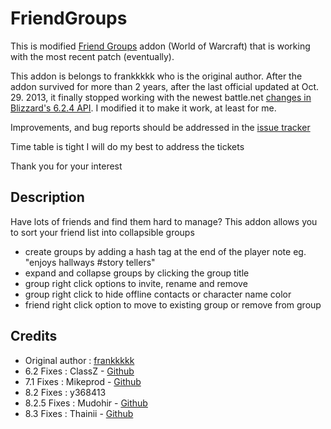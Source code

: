 # FriendGroups
This is modified [Friend Groups](http://wow.curseforge.com/addons/friend-groups/) addon (World of Warcraft) that is working with the most recent patch (eventually).

This addon is belongs to frankkkkk who is the original author. After the addon survived for more than 2 years, after the last official updated at Oct. 29. 2013, it finally stopped working with the newest battle.net [changes in Blizzard's 6.2.4 API](http://us.battle.net/wow/en/forum/topic/20742784697). I modified it to make it work, at least for me.

Improvements, and bug reports should be addressed in the [issue tracker](https://github.com/Mikeprod/FriendGroups/issues)

Time table is tight I will do my best to address the tickets

Thank you for your interest



Description
-----------
Have lots of friends and find them hard to manage? This addon allows you to sort your friend list into collapsible groups

- create groups by adding a hash tag at the end of the player note eg. "enjoys hallways #story tellers"
- expand and collapse groups by clicking the group title
- group right click options to invite, rename and remove
- group right click to hide offline contacts or character name color
- friend right click option to move to existing group or remove from group


Credits
-------
- Original author : [frankkkkk](https://wow.curseforge.com/addons/friend-groups/)
- 6.2 Fixes : ClassZ - [Github](https://github.com/ClassZ/FriendGroups)
- 7.1 Fixes : Mikeprod - [Github](https://github.com/Mikeprod/FriendGroups)
- 8.2 Fixes : y368413
- 8.2.5 Fixes : Mudohir - [Github](https://github.com/mudohir/FriendGroups)
- 8.3 Fixes : Thainii - [Github](https://github.com/Thainii/FriendGroups)